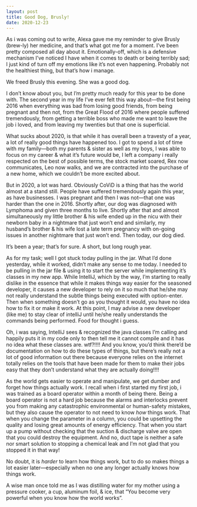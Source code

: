 ```yaml
---
layout: post
title: Good Dog, Brusly!
date: 2020-12-23
---
```


As i was coming out to write, Alexa gave me my reminder to give Brusly (brew-ly) her medicine, and that’s what got me for a moment.  I’ve been pretty composed all day about it.  Emotionally-off, which is a defensive mechanism I’ve noticed I have when it comes to death or being terribly sad; I just kind of turn off my emotions like it’s not even happening.  Probably not the healthiest thing, but that’s how i manage.  

We freed Brusly this evening.  She was a good dog.

I don’t know about you, but I’m pretty much ready for this year to be done with.  The second year in my life I’ve ever felt this way about—the first being 2016 when everything was bad from losing good friends, from being pregnant and then not, from the Great Flood of 2016 where people suffered tremendously, from getting a terrible boss who made me want to leave the job i loved, and from leaving my twenties but that one is superficial.  

What sucks about 2020, is that while it has overall been a travesty of a year, a lot of really good things have happened too.  I got to spend a lot of time with my family—both my parents & sister as well as my boys, I was able to focus on my career & what it’s future would be, I left a company i really respected on the best of possible terms, the stock market soared, Rex now communicates, Leo now walks, and we are contracted into the purchase of a new home, which we couldn’t be more excited about.  

But in 2020, a lot was hard.  Obviously CoViD is a thing that has the world almost at a stand still.  People have suffered tremendously again this year, as have businesses.  I was pregnant and then I was not—that one was harder than the one in 2016.  Shortly after, our dog was diagnosed with Lymphoma and given three months to live.  Shortly after that and almost simultaneously my little brother & his wife ended up in the nicu with their newborn baby in a nightmare that just won’t end and similarly, my husband’s brother & his wife lost a late term pregnancy with on-going issues in another nightmare that just won’t end.  Then today, our dog died.  

It’s been a year; that’s for sure.  A short, but long rough year. 

As for my task; well I got stuck today pulling in the jar.  What I’d done yesterday, while it worked, didn’t make any sense to me today.  I needed to be pulling in the jar file & using it to start the server while implementing it’s classes in my new app.  While IntelliJ, which by the way, I’m starting to really dislike in the essence that while it makes things way easier for the seasoned developer, it causes a new developer to rely on it so much that he/she may not really understand the subtle things being executed with option-enter.  Then when something doesn’t go as you thought it would, you have no idea how to fix it or make it work.  At this point, I may advise a new developer (like me) to stay clear of intelliJ until he/she really understands the commands being performed.  Food for thought i guess.  

Oh, i was saying, IntelliJ sees & recognized the java classes I’m calling and happily puts it in my code only to then tell me it cannot compile and it has no idea what these classes are.  wtf?!!!!  And you know, you’d think there’d be documentation on how to do these types of things, but there’s really not a lot of good information out there because everyone relies on the internet totally relies on the tools that have been made for them to make their jobs easy that they don’t understand what they are actually doing!!!!  

As the world gets easier to operate and manipulate, we get dumber and forget how things actually work.  I recall when i first started my first job, i was trained as a board operator within a month of being there. Being a board operator is not a hard job because the alarms and interlocks prevent you from making any catastrophic environmental or human-safety mistakes, but they also cause the operator to not need to know *how* things work.  That when you change the parameter in a column, you could be upsetting the quality and losing great amounts of energy efficiency.  That when you start up a pump without checking that the suction & discharge valve are open that you could destroy the equipment.  And no, duct tape is neither a safe nor smart solution to stopping a chemical leak and I’m not glad that you stopped it in that way!

No doubt, it is *harder* to learn how things work, but to do so makes things a lot easier later—especially when no one any longer actually knows how things work.  

A wise man once told me as I was distilling water for my mother using a pressure cooker, a cup, aluminum foil, & ice, that “You become very powerful when you know how the world works”.  
